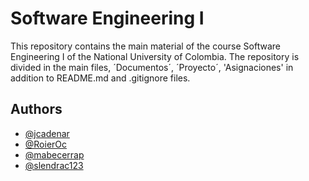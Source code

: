 # Software Engineering I

This repository contains the main material of the course Software Engineering I of the National University of Colombia. The repository is divided in the main files, ´Documentos´, ´Proyecto´, 'Asignaciones' in addition to README.md and .gitignore files. 




## Authors

- [@jcadenar](https://www.github.com/jcadenar)
- [@RoierOc](https://github.com/RoierOc)
- [@mabecerrap](https://github.com/mabecerrap)
- [@slendrac123](https://github.com/slendrac123)
